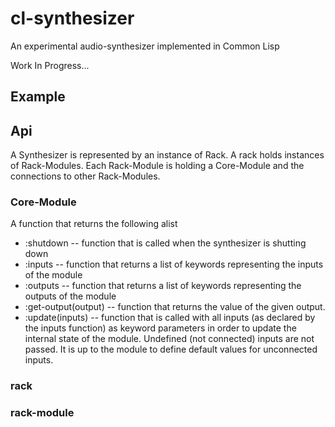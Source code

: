 # cl-synthesizer
An experimental audio-synthesizer implemented in Common Lisp

Work In Progress...

## Example



## Api

A Synthesizer is represented by an instance of Rack. A rack holds instances of Rack-Modules. Each Rack-Module
is holding a Core-Module and the connections to other Rack-Modules.

### Core-Module

A function that returns the following alist

- :shutdown -- function that is called when the synthesizer is shutting down
- :inputs -- function that returns a list of keywords representing the inputs of the module 
- :outputs -- function that returns a list of keywords representing the outputs of the module 
- :get-output(output) -- function that returns the value of the given output.
- :update(inputs) -- function that is called with all inputs (as declared by the inputs function) as keyword parameters in order to update the internal state of the module. Undefined (not connected) inputs are not passed. It is up to the module to define default values for unconnected inputs. 

### rack

### rack-module

